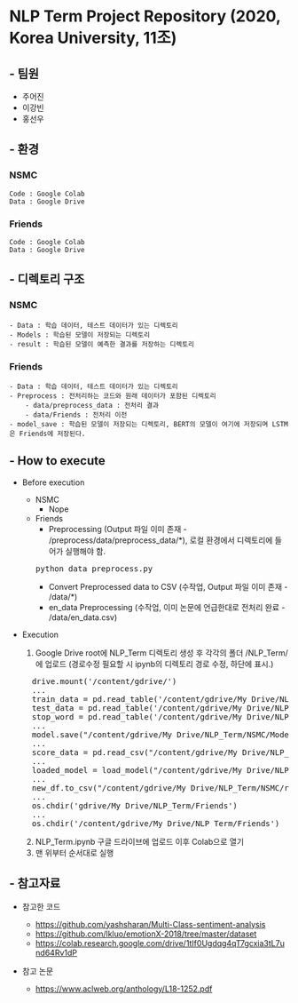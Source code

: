 NLP Term Project Repository (2020, Korea University, 11조)
======================

## - 팀원
- 주어진
- 이강빈
- 홍선우

## - 환경
### NSMC
	Code : Google Colab
	Data : Google Drive
### Friends
	Code : Google Colab
	Data : Google Drive
  
## - 디렉토리 구조
### NSMC
    - Data : 학습 데이터, 테스트 데이터가 있는 디렉토리
    - Models : 학습된 모델이 저장되는 디렉토리
    - result : 학습된 모델이 예측한 결과를 저장하는 디렉토리
### Friends
    - Data : 학습 데이터, 테스트 데이터가 있는 디렉토리
    - Preprocess : 전처리하는 코드와 원래 데이터가 포함된 디렉토리
        - data/preprocess_data : 전처리 결과
        - data/Friends : 전처리 이전
    - model_save : 학습된 모델이 저장되는 디렉토리, BERT의 모델이 여기에 저장되며 LSTM은 Friends에 저장된다.

## - How to execute
- Before execution
  - NSMC
    - Nope
  - Friends
    - Preprocessing (Output 파일 이미 존재 - /preprocess/data/preprocess_data/*), 로컬 환경에서 디렉토리에 들어가 실행해야 함.
    <pre>
    python data_preprocess.py
    </pre>
    - Convert Preprocessed data to CSV (수작업, Output 파일 이미 존재 - /data/*)
    - en_data Preprocessing (수작업, 이미 논문에 언급한대로 전처리 완료 - /data/en_data.csv)

- Execution
  1. Google Drive root에 NLP_Term 디렉토리 생성 후 각각의 폴더 /NLP_Term/ 에 업로드 (경로수정 필요할 시 ipynb의 디렉토리 경로 수정, 하단에 표시.)
  <pre>
    drive.mount('/content/gdrive/')
    ...
    train_data = pd.read_table('/content/gdrive/My Drive/NLP_Term/NSMC/Data/ratings_train.txt')
    test_data = pd.read_table('/content/gdrive/My Drive/NLP_Term/NSMC/Data/ratings_test.txt')
    stop_word = pd.read_table('/content/gdrive/My Drive/NLP_Term/NSMC/Data/stopword.txt')
    ...
    model.save("/content/gdrive/My Drive/NLP_Term/NSMC/Models/best_model" + str(model_num) + ".h5")
    ...
    score_data = pd.read_csv("/content/gdrive/My Drive/NLP_Term/NSMC/Data/ko_data.csv", encoding='cp949')
    ...
    loaded_model = load_model("/content/gdrive/My Drive/NLP_Term/NSMC/Models/best_model" + str(model_num) + ".h5")
    ...
    new_df.to_csv("/content/gdrive/My Drive/NLP_Term/NSMC/result/solution" + str(i) + ".csv", index=False)
    ...
    os.chdir('gdrive/My Drive/NLP_Term/Friends')
    ...  
    os.chdir('/content/gdrive/My Drive/NLP_Term/Friends')
  </pre>
  2. NLP_Term.ipynb 구글 드라이브에 업로드 이후 Colab으로 열기
  3. 맨 위부터 순서대로 실행

## - 참고자료
- 참고한 코드
  - https://github.com/yashsharan/Multi-Class-sentiment-analysis
  - https://github.com/lkluo/emotionX-2018/tree/master/dataset
  - https://colab.research.google.com/drive/1tIf0Ugdqg4qT7gcxia3tL7und64Rv1dP
  
- 참고 논문
  - https://www.aclweb.org/anthology/L18-1252.pdf